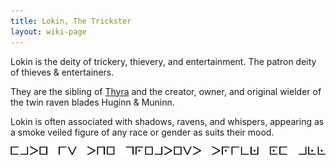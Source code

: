 ```yaml
---
title: Lokin, The Trickster
layout: wiki-page
---
```


Lokin is the deity of trickery, thievery, and entertainment. The patron deity of thieves & entertainers.

They are the sibling of [Thyra](Thyra) and the creator, owner, and original wielder of the twin raven blades Huginn & Muninn.

Lokin is often associated with shadows, ravens, and whispers, appearing as a smoke veiled figure of any race or gender as suits their mood.

<img src="/assets/images/ciphers/lokin.png" class="cipher">